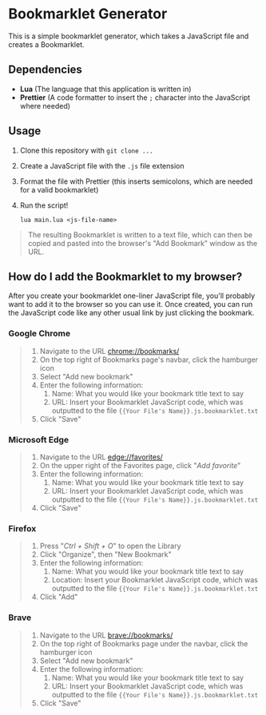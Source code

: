 # Bookmarklet Generator

This is a simple bookmarklet generator, which takes a JavaScript file and creates a Bookmarklet.

## Dependencies

- **Lua** (The language that this application is written in)
- **Prettier** (A code formatter to insert the `;` character into the JavaScript where needed)

## Usage

1. Clone this repository with `git clone ...`
2. Create a JavaScript file with the `.js` file extension
3. Format the file with Prettier (this inserts semicolons, which are needed for a valid bookmarklet)
4. Run the script!

    ```shell
    lua main.lua <js-file-name>
    ```

> The resulting Bookmarklet is written to a text file, which can then be copied and pasted into the browser's "Add Bookmark" window as the URL.

## How do I add the Bookmarklet to my browser?

After you create your bookmarklet one-liner JavaScript file, you'll probably want to add it to the browser so you can use it. Once created, you can run the JavaScript code like any other usual link by just clicking the bookmark.

### Google Chrome

> 1. Navigate to the URL [chrome://bookmarks/](https://chrome://bookmarks/)
> 2. On the top right of Bookmarks page's navbar, click the hamburger icon
> 3. Select "Add new bookmark"
> 4. Enter the following information:
>    1. Name: What you would like your bookmark title text to say
>    2. URL: Insert your Bookmarklet JavaScript code, which was outputted to the file ```{{Your File's Name}}.js.bookmarklet.txt```
> 5. Click "Save"

### Microsoft Edge

> 1. Navigate to the URL [edge://favorites/](https://edge://favorites/)
> 2. On the upper right of the Favorites page, click "_Add favorite_"
> 3. Enter the following information:
>    1. Name: What you would like your bookmark title text to say
>    2. URL: Insert your Bookmarklet JavaScript code, which was outputted to the file ```{{Your File's Name}}.js.bookmarklet.txt```
> 4. Click "Save"

### Firefox

> 1. Press "_Ctrl + Shift + O_" to open the Library
> 2. Click "Organize", then "New Bookmark"
> 3. Enter the following information:
>    1. Name: What you would like your bookmark title text to say
>    2. Location: Insert your Bookmarklet JavaScript code, which was outputted to the file ```{{Your File's Name}}.js.bookmarklet.txt```
> 4. Click "Add"

### Brave

> 1. Navigate to the URL [brave://bookmarks/](brave://bookmarks/)
> 2. On the top right of Bookmarks page under the navbar, click the hamburger icon
> 3. Select "Add new bookmark"
> 4. Enter the following information:
>    1. Name: What you would like your bookmark title text to say
>    2. URL: Insert your Bookmarklet JavaScript code, which was outputted to the file ```{{Your File's Name}}.js.bookmarklet.txt```
> 5. Click "Save"
